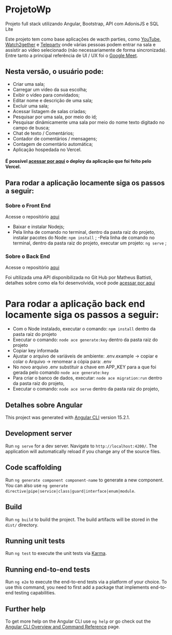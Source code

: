 # ProjetoWp

Projeto full stack utilizando Angular, Bootstrap, API com AdonisJS e SQL Lite

Este projeto tem como base aplicações de wacth parties, como [YouTube](https://www.youtube.com/), [Watch2gether](https://w2g.tv) e [Teleparty](https://www.teleparty.com) onde várias pessoas podem entrar na sala e assistir ao vídeo selecionado (não necessariamente de forma sincronizada). Entre tanto a principal referência de UI / UX foi o [Google Meet](https://meet.google.com/).

## Nesta versão, o usuário pode:

- Criar uma sala;
- Carregar um vídeo da sua escolha;
- Exibir o vídeo para convidados;
- Editar nome e descrição de uma sala;
- Excluir uma sala;
- Acessar listagem de salas criadas;
- Pesquisar por uma sala, por meio do id;
- Pesquisar dinâmicamente uma sala por meio do nome texto digitado no campo de busca;
- Chat de texto / Comentários;
- Contador de comentários / mensagens;
- Contagem de comentário automática;
- Aplicação hospedada no Vercel.

#### É possível [acessar por aqui](https://watch-party-project-ipx0g5h1e-luisoliveira-jr.vercel.app/) o deploy da aplicação que foi feito pelo Vercel.

## Para rodar a aplicação locamente siga os passos a seguir:

### Sobre o Front End

Acesse o repositório [aqui](https://github.com/luisoliveira-jr/Projeto-WP-V01)

- Baixar e instalar Nodejs;
- Pela linha de comando no terminal, dentro da pasta raiz do projeto, instalar pacotes do Node: `npm install` ;
-Pela linha de comando no terminal, dentro da pasta raiz do projeto, executar um projeto: `ng serve` ;

### Sobre o Back End

Acesse o repositório [aqui](https://github.com/matheusbattisti/curso_adonis_api_yt)

Foi ultilizada uma API disponibilizada no Git Hub por Matheus Battisti, detalhes sobre como ela foi desenvolvida, você pode [acessar por aqui](https://www.youtube.com/watch?v=y8XfJJYhXPE&list=PLnDvRpP8BneyHealXbzntUoFtE4SrFWWW&index=3)

# Para rodar a aplicação back end locamente siga os passos a seguir:

- Com o Node instalado, executar o comando: `npm install` dentro da pasta raiz do projeto
- Executar o comando: `node ace generate:key` dentro da pasta raiz do projeto
- Copiar key informada
- Ajustar o arquivo de variáveis de ambiente: .env.example
    -> copiar e colar o Arquivo
    -> renomear a cópia para: .env
- No novo arquivo .env substituir a chave em APP_KEY para a que foi gerada pelo comando `node ace generate:key`
- Para criar o banco de dados, executar: `node ace migration:run` dentro da pasta raiz do projeto,
- Executar o comando: `node ace serve` dentro da pasta raiz do projeto,


## Detalhes sobre Angular

This project was generated with [Angular CLI](https://github.com/angular/angular-cli) version 15.2.1.

## Development server

Run `ng serve` for a dev server. Navigate to `http://localhost:4200/`. The application will automatically reload if you change any of the source files.

## Code scaffolding

Run `ng generate component component-name` to generate a new component. You can also use `ng generate directive|pipe|service|class|guard|interface|enum|module`.

## Build

Run `ng build` to build the project. The build artifacts will be stored in the `dist/` directory.

## Running unit tests

Run `ng test` to execute the unit tests via [Karma](https://karma-runner.github.io).

## Running end-to-end tests

Run `ng e2e` to execute the end-to-end tests via a platform of your choice. To use this command, you need to first add a package that implements end-to-end testing capabilities.

## Further help

To get more help on the Angular CLI use `ng help` or go check out the [Angular CLI Overview and Command Reference](https://angular.io/cli) page.
